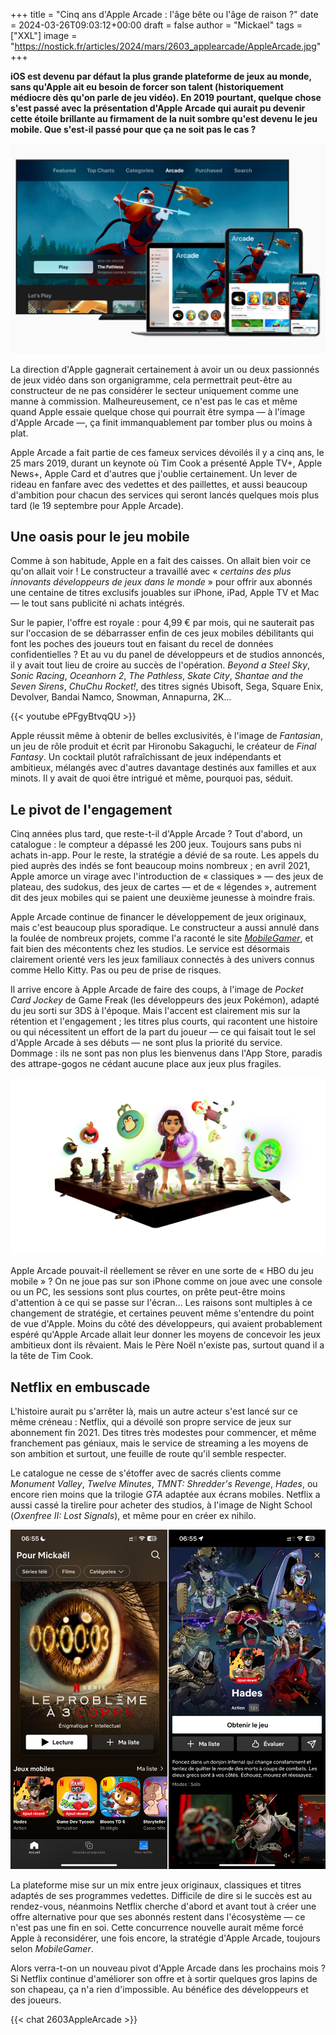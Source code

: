 +++
title = "Cinq ans d'Apple Arcade : l'âge bête ou l'âge de raison ?"
date = 2024-03-26T09:03:12+00:00
draft = false
author = "Mickael"
tags = ["XXL"]
image = "https://nostick.fr/articles/2024/mars/2603_applearcade/AppleArcade.jpg"
+++

**iOS est devenu par défaut la plus grande plateforme de jeux au monde, sans qu'Apple ait eu besoin de forcer son talent (historiquement médiocre dès qu'on parle de jeu vidéo). En 2019 pourtant, quelque chose s'est passé avec la présentation d'Apple Arcade qui aurait pu devenir cette étoile brillante au firmament de la nuit sombre qu'est devenu le jeu mobile. Que s'est-il passé pour que ça ne soit pas le cas ?**

![Apple Arcade en 2019](AppleArcade.jpg "Apple Arcade en 2019, le temps des promesses.")

La direction d'Apple gagnerait certainement à avoir un ou deux passionnés de jeux vidéo dans son organigramme, cela permettrait peut-être au constructeur de ne pas considérer le secteur uniquement comme une manne à commission. Malheureusement, ce n'est pas le cas et même quand Apple essaie quelque chose qui pourrait être sympa — à l'image d'Apple Arcade —, ça finit immanquablement par tomber plus ou moins à plat.

Apple Arcade a fait partie de ces fameux services dévoilés il y a cinq ans, le 25 mars 2019, durant un keynote où Tim Cook a  présenté Apple TV+, Apple News+, Apple Card et d'autres que j'oublie certainement. Un lever de rideau en fanfare avec des vedettes et des paillettes, et aussi beaucoup d'ambition pour chacun des services qui seront lancés quelques mois plus tard (le 19 septembre pour Apple Arcade).

## Une oasis pour le jeu mobile

Comme à son habitude, Apple en a fait des caisses. On allait bien voir ce qu'on allait voir ! Le constructeur a travaillé avec « *certains des plus innovants développeurs de jeux dans le monde* » pour offrir aux abonnés une centaine de titres exclusifs jouables sur iPhone, iPad, Apple TV et Mac — le tout sans publicité ni achats intégrés.

Sur le papier, l'offre est royale : pour 4,99 € par mois, qui ne sauterait pas sur l'occasion de se débarrasser enfin de ces jeux mobiles débilitants qui font les poches des joueurs tout en faisant du recel de données confidentielles ? Et au vu du panel de développeurs et de studios annoncés, il y avait tout lieu de croire au succès de l'opération. *Beyond a Steel Sky*, *Sonic Racing*, *Oceanhorn 2*, *The Pathless*, *Skate City*, *Shantae and the Seven Sirens*, *ChuChu Rocket!*, des titres signés Ubisoft, Sega, Square Enix, Devolver, Bandai Namco, Snowman, Annapurna, 2K…

{{< youtube ePFgyBtvqQU >}} 

Apple réussit même à obtenir de belles exclusivités, è l'image de *Fantasian*, un jeu de rôle produit et écrit par Hironobu Sakaguchi, le créateur de *Final Fantasy*. Un cocktail plutôt rafraîchissant de jeux indépendants et ambitieux, mélangés avec d'autres davantage destinés aux familles et aux minots. Il y avait de quoi être intrigué et même, pourquoi pas, séduit.

## Le pivot de l'engagement

Cinq années plus tard, que reste-t-il d'Apple Arcade ? Tout d'abord, un catalogue : le compteur a dépassé les 200 jeux. Toujours sans pubs ni achats in-app. Pour le reste, la stratégie a dévié de sa route. Les appels du pied auprès des indés se font beaucoup moins nombreux ; en avril 2021, Apple amorce un virage avec l'introduction de « classiques » — des jeux de plateau, des sudokus, des jeux de cartes — et de « légendes », autrement dit des jeux mobiles qui se paient une deuxième jeunesse à moindre frais.

Apple Arcade continue de financer le développement de jeux originaux, mais c'est beaucoup plus sporadique. Le constructeur a aussi annulé dans la foulée de nombreux projets, comme l'a raconté le site *[MobileGamer](https://mobilegamer.biz/inside-apple-arcade-axed-games-declining-payouts-disillusioned-studios-and-an-uncertain-future/)*, et fait bien des mécontents chez les studios. Le service est désormais clairement orienté vers les jeux familiaux connectés à des univers connus comme Hello Kitty.  Pas ou peu de prise de risques.

Il arrive encore à Apple Arcade de faire des coups, à l'image de *Pocket Card Jockey* de Game Freak (les développeurs des jeux Pokémon), adapté du jeu sorti sur 3DS à l'époque. Mais l'accent est clairement mis sur la rétention et l'engagement ; les titres plus courts, qui racontent une histoire ou qui nécessitent un effort de la part du joueur — ce qui faisait tout le sel d'Apple Arcade à ses débuts — ne sont plus la priorité du service. Dommage : ils ne sont pas non plus les bienvenus dans l'App Store, paradis des attrape-gogos ne cédant aucune place aux jeux plus fragiles.

![Apple Arcade Vision Pro](AppleArcade2.jpg "Apple Arcade sert désormais de support marketing pour le Vision Pro.")

Apple Arcade pouvait-il réellement se rêver en une sorte de « HBO du jeu mobile » ? On ne joue pas sur son iPhone comme on joue avec une console ou un PC, les sessions sont plus courtes, on prête peut-être moins d'attention à ce qui se passe sur l'écran… Les raisons sont multiples à ce changement de stratégie, et certaines peuvent même s'entendre du point de vue d'Apple. Moins du côté des développeurs, qui avaient probablement espéré qu'Apple Arcade allait leur donner les moyens de concevoir les jeux ambitieux dont ils rêvaient. Mais le Père Noël n'existe pas, surtout quand il a la tête de Tim Cook.

## Netflix en embuscade

L'histoire aurait pu s'arrêter là, mais un autre acteur s'est lancé sur ce même créneau : Netflix, qui a dévoilé son propre service de jeux sur abonnement fin 2021. Des titres très modestes pour commencer, et même franchement pas géniaux, mais le service de streaming a les moyens de son ambition et surtout, une feuille de route qu'il semble respecter.

Le catalogue ne cesse de s'étoffer avec de sacrés clients comme *Monument Valley*, *Twelve Minutes*, *TMNT: Shredder's Revenge*, *Hades*, ou encore rien moins que la trilogie *GTA* adaptée aux écrans mobiles. Netflix a aussi cassé la tirelire pour acheter des studios, à l'image de Night School (*Oxenfree II: Lost Signals*), et même pour en créer ex nihilo.

![Netflix jeux](AppleArcade3.jpg "Netflix se paie de sacrés exclusivités à l'image d'Hades.")

La plateforme mise sur un mix entre jeux originaux, classiques et titres adaptés de ses programmes vedettes. Difficile de dire si le succès est au rendez-vous, néanmoins Netflix cherche d'abord et avant tout à créer une offre alternative pour que ses abonnés restent dans l'écosystème — ce n'est pas une fin en soi. Cette concurrence nouvelle aurait même forcé Apple à reconsidérer, une fois encore, la stratégie d'Apple Arcade, toujours selon *MobileGamer*.

Alors verra-t-on un nouveau pivot d'Apple Arcade dans les prochains mois ? Si Netflix continue d'améliorer son offre et à sortir quelques gros lapins de son chapeau, ça n'a rien d'impossible. Au bénéfice des développeurs et des joueurs.

 {{< chat 2603AppleArcade >}}